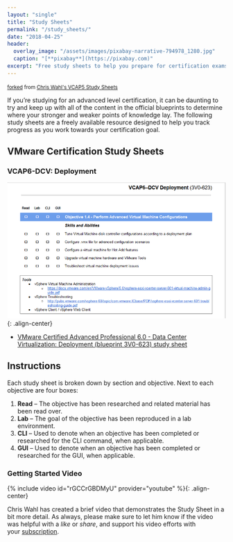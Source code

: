 ```yaml
---
layout: "single"
title: "Study Sheets"
permalink: "/study_sheets/"
date: "2018-04-25"
header:
  overlay_image: "/assets/images/pixabay-narrative-794978_1280.jpg"
  caption: "[**pixabay**](https://pixabay.com)"
excerpt: "Free study sheets to help you prepare for certification exams by breaking down the blueprints"
---
```

<small>[forked](https://help.github.com/articles/fork-a-repo/) from [Chris Wahl's VCAP5 Study Sheets](http://wahlnetwork.com/publications/study-sheets/)</small>

If you’re studying for an advanced level certification, it can be daunting to try and keep up with all of the content in the official blueprints to determine where your stronger and weaker points of knowledge lay. The following study sheets are a freely available resource designed to help you track progress as you work towards your certification goal.

## VMware Certification Study Sheets

### VCAP6-DCV: Deployment

[![VCAP6-DCV_Deployment](/assets/images/VCAP6-DCV_Deployment_3V0-623_Study_Sheet.png)](https://docs.google.com/document/d/1mT9KUCofckekTIAQC6_PCqkO9J4yGcbU_NO__SzTUSI/edit?usp=sharing){: .align-center}

* [VMware Certified Advanced Professional 6.0 - Data Center Virtualization: Deployment (blueprint 3V0-623) study sheet](https://docs.google.com/document/d/1mT9KUCofckekTIAQC6_PCqkO9J4yGcbU_NO__SzTUSI/edit?usp=sharing)

## Instructions

Each study sheet is broken down by section and objective. Next to each objective are four boxes:

1. **Read** – The objective has been researched and related material has been read over.
1. **Lab** – The goal of the objective has been reproduced in a lab environment.
1. **CLI** – Used to denote when an objective has been completed or researched for the CLI command, when applicable.
1. **GUI** – Used to denote when an objective has been completed or researched for the GUI, when applicable.

### Getting Started Video

{% include video id="rGCCrGBDMyU" provider="youtube" %}{: .align-center}

Chris Wahl has created a brief video that demonstrates the Study Sheet in a bit more detail. As always, please make sure to let him know if the video was helpful with a *like* or *share*, and support his video efforts with your [subscription](https://www.youtube.com/subscription_center?add_user=wahlnetwork).
